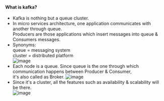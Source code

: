 #### What is kafka?
- Kafka is nothing but a queue cluster.</br>
- In micro services architecture, one application communicates with another through queue.</br>
  Producers are those applications which insert messages into queue & Consumers messages.</br>
- Synonyms:</br>
  queue = messaging system</br>
  cluster = distributed platform</br>
  ![image](https://github.com/user-attachments/assets/1f10d87f-6223-425c-a4d3-428dddfd0916)
- Each node is a queue. Since queue is the one through which communication happens between Producer & Consumer,</br>
  it's also called as Broker.
  ![image](https://github.com/user-attachments/assets/e9f0984a-2777-456e-9223-ec8de3664e20)
- Since it's a cluster, all the features such as availability & scalability will be there.</br>
  ![image](https://github.com/user-attachments/assets/6379968b-bb87-4f4c-926a-172ab76a5079)
